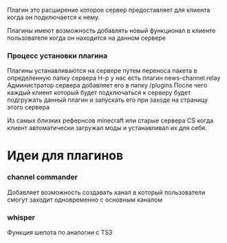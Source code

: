 Плагин это расширение которое  сервер предоставляет для клиента когда он подключается к нему. 

Плагины имеют возможность добавлять новый функционал в клиенте пользователя когда он находится на данном сервере


### Процесс установки плагина

Плагины устанавливаются на сервере путем переноса пакета в определенную папку сервера 
Н-р  у нас есть плагин news-channel.relay
Администратор сервера добавляет его в папку  /plugins
После чего каждый клиент который будет подключаться к серверу будет подгружать данный плагин и запускать его при заходе на страницу этого сервера

Из самых близких рефернсов minecraft или старые сервера CS когда клиент автоматически загружал моды и устанавливал их для себя. 


# Идеи для плагинов 

### channel commander
Добавляет возможность создавать канал в который пользователи смогут заходит одновременно с основным каналом

### whisper
Функция шепота по аналогии с TS3

